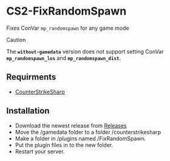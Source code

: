 # CS2-FixRandomSpawn
Fixes ConVar `mp_randomspawn` for any game mode

> [!CAUTION]
> The **`without-gamedata`** version does not support  setting ConVar **`mp_randomspawn_los`** and **`mp_randomspawn_dist`**.

## Requirments
- [CounterStrikeSharp](https://github.com/roflmuffin/CounterStrikeSharp/)

## Installation
- Download the newest release from [Releases](https://github.com/qstage/CS2-FixRandomSpawn/releases)
- Move the /gamedata folder to a folder /counterstrikesharp
- Make a folder in /plugins named /FixRandomSpawn.
- Put the plugin files in to the new folder.
- Restart your server.
